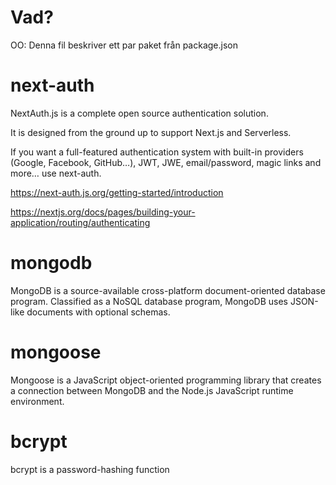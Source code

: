 # Vad?

OO: Denna fil beskriver ett par paket från package.json

# next-auth

NextAuth.js is a complete open source authentication solution.

It is designed from the ground up to support Next.js and Serverless.

If you want a full-featured authentication system with built-in providers (Google, Facebook, GitHub…), JWT, JWE, email/password, magic links and more… use next-auth.

https://next-auth.js.org/getting-started/introduction

https://nextjs.org/docs/pages/building-your-application/routing/authenticating

# mongodb

MongoDB is a source-available cross-platform document-oriented database program. Classified as a NoSQL database program, MongoDB uses JSON-like documents with optional schemas. 

# mongoose

Mongoose is a JavaScript object-oriented programming library that creates a connection between MongoDB and the Node.js JavaScript runtime environment.

# bcrypt

bcrypt is a password-hashing function